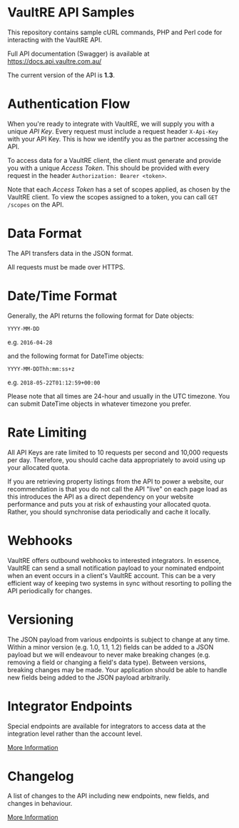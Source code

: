 VaultRE API Samples
==================

This repository contains sample cURL commands, PHP and Perl code for interacting with the VaultRE API.

Full API documentation (Swagger) is available at https://docs.api.vaultre.com.au/

The current version of the API is **1.3**.

Authentication Flow
==================

When you're ready to integrate with VaultRE, we will supply you with a unique *API Key*. Every request must include a request header `X-Api-Key` with your API Key. This is how we identify you as the partner accessing the API.

To access data for a VaultRE client, the client must generate and provide you with a unique *Access Token*. This should be provided with every request in the header `Authorization: Bearer <token>`.

Note that each *Access Token* has a set of scopes applied, as chosen by the VaultRE client. To view the scopes assigned to a token, you can call `GET /scopes` on the API.

Data Format
==================

The API transfers data in the JSON format.

All requests must be made over HTTPS.

Date/Time Format
==================

Generally, the API returns the following format for Date objects:

`YYYY-MM-DD`

e.g. `2016-04-28`

and the following format for DateTime objects:

`YYYY-MM-DDThh:mm:ss+z`

e.g. `2018-05-22T01:12:59+00:00`

Please note that all times are 24-hour and usually in the UTC timezone. You can submit DateTime objects in whatever timezone you prefer.

Rate Limiting
==================

All API Keys are rate limited to 10 requests per second and 10,000 requests per day. Therefore, you should cache data appropriately to avoid using up your allocated quota.

If you are retrieving property listings from the API to power a website, our recommendation is that you do not call the API "live" on each page load as this introduces the API as a direct dependency on your website performance and puts you at risk of exhausting your allocated quota. Rather, you should synchronise data periodically and cache it locally. 

Webhooks
==================

VaultRE offers outbound webhooks to interested integrators. In essence, VaultRE can send a small notification payload to your nominated endpoint when an event occurs in a client's VaultRE account. This can be a very efficient way of keeping two systems in sync without resorting to polling the API periodically for changes.

Versioning
==================

The JSON payload from various endpoints is subject to change at any time. Within a minor version (e.g. 1.0, 1.1, 1.2) fields can be added to a JSON payload but we will endeavour to never make breaking changes (e.g. removing a field or changing a field's data type). Between versions, breaking changes may be made. Your application should be able to handle new fields being added to the JSON payload arbitrarily.


Integrator Endpoints
==================

Special endpoints are available for integrators to access data at the integration level rather than the account level.

[More Information](INTEGRATORS.md)


Changelog
==================

A list of changes to the API including new endpoints, new fields, and changes in behaviour.

[More Information](CHANGELOG.md)
